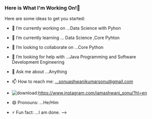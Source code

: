 ### Here is What I'm Working On!👋



Here are some ideas to get you started:

- 🔭 I’m currently working on ...Data Science with Pyhon
- 🌱 I’m currently learning ... Data Science ,Core Pyhton
- 👯 I’m looking to collaborate on ...Core Python
- 🤔 I’m looking for help with ...Java Programming and Software Development Engineering
- 💬 Ask me about ...Anything
- 📫 How to reach me: ...sonuashwanikumarsonu@gmail.com
- ![download](https://user-images.githubusercontent.com/94763917/145156404-f67b6a3f-247f-449e-85f5-c670675cc8b5.png):https://www.instagram.com/iamashwani_sonu/?hl=en

- 😄 Pronouns: ...He/Him
- ⚡ Fun fact: ...I am done.
-->
